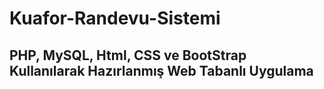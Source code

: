 # Kuafor-Randevu-Sistemi
## PHP, MySQL, Html, CSS ve BootStrap Kullanılarak Hazırlanmış Web Tabanlı Uygulama 


